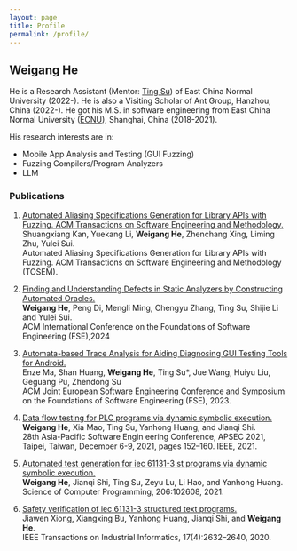 ```yaml
---
layout: page
title: Profile
permalink: /profile/
---
```

## Weigang He
He is a Research Assistant (Mentor: [Ting Su](https://tingsu.github.io/)) of East China Normal University (2022-). He is also a Visiting Scholar of Ant Group, Hanzhou, China (2022-). He got his M.S. in software engineering from East China Normal University ([ECNU](https://english.ecnu.edu.cn/)), Shanghai, China (2018-2021).

His research interests are in: 
- Mobile App Analysis and Testing (GUI Fuzzing) 
- Fuzzing Compilers/Program Analyzers
- LLM

<!-- ### Research Programs
#### Testing Static Analysis Tools. (Mar.2022 – Aug.2023)
Aims to design an effective fuzzing test scheme to automatically find false negatives, false positives and tool crash defects of the static analysis tools within Ant group and Alibaba.

#### [Aiding Diagnosing Automated GUI Testing Tools for Android.](https://github.com/the-themis-benchmarks/home/tree/industrial_tools_evaluation) (Jul.2021 – Aug.2022)
Design and implementation of a tool to automatically instrument benchmarking apps and measure the
testing effects of automated testing tool on the benchmark.

#### [Automated Test Case Generation for PLC Programs.](https://github.com/Geoffrey1014/ST_DSE) (Jul.2019 – Jun.2021)
Design and implementation of algorithms to generate high-coverage unit test cases of PLC program for control flow and data flow coverage criteria based on dynamic symbolic execution. -->

<!-- #### Translation from the Simulink Model to the NuSVM Model. (Feb.2020 – Oct.2020)
Implementation of a tool to automatically translate airborne Simulink models to the NuSVM models to verify specifications.

#### Formal Analysis and Verification of Airborne Software Based on DO-333. (Nov.2018 – May.2019)
Utilizing the Air Data Computer software as the research object and applying different formal methods to verify software life-cycle artifacts to illustrate the formal methods and tools available in the verification process of airborne software. -->

<!-- ### Languages
- Chinese <strong>Native</strong>
- English <strong>Proficient IELTS (Academic) Score: 7.0</strong> -->

### Publications
1. [Automated Aliasing Specifications Generation for Library APIs with Fuzzing. ACM Transactions on Software Engineering and Methodology.]()<br>Shuangxiang Kan, Yuekang Li, **Weigang He**, Zhenchang Xing, Liming Zhu, Yulei Sui.<br> Automated Aliasing Specifications Generation for Library APIs with Fuzzing. ACM Transactions on Software Engineering and Methodology (TOSEM).
   
2. [Finding and Understanding Defects in Static Analyzers by Constructing Automated Oracles.](https://dl.acm.org/doi/10.1145/3660781) <br> **Weigang He**, Peng Di, Mengli Ming, Chengyu Zhang, Ting Su, Shijie Li and Yulei Sui. <br> ACM International Conference on the Foundations of Software Engineering (FSE),2024

3. [Automata-based Trace Analysis for Aiding Diagnosing GUI Testing Tools for Android.](https://tingsu.github.io/files/fse23-DDroid.pdf)  <br>
Enze Ma, Shan Huang, **Weigang He**, Ting Su*, Jue Wang, Huiyu Liu, Geguang Pu, Zhendong Su  <br>
ACM Joint European Software Engineering Conference and Symposium on the Foundations of Software Engineering (FSE), 2023.

1. [Data flow testing for PLC programs via dynamic symbolic execution.](https://ieeexplore.ieee.org/document/9712019)  <br>
**Weigang He**, Xia Mao, Ting Su, Yanhong Huang, and Jianqi Shi. <br>
28th Asia-Pacific Software Engin eering Conference, APSEC 2021, Taipei, Taiwan, December 6-9, 2021, pages 152–160. IEEE, 2021.

1. [Automated test generation for iec 61131-3 st programs via dynamic symbolic execution.](https://www.sciencedirect.com/science/article/pii/S0167642321000010)<br>
   **Weigang He**, Jianqi Shi, Ting Su, Zeyu Lu, Li Hao, and Yanhong Huang. <br>
   Science of Computer Programming, 206:102608, 2021.

2. [Safety verification of iec 61131-3 structured text programs.](https://ieeexplore.ieee.org/document/9107345) <br>
   Jiawen Xiong, Xiangxing Bu, Yanhong Huang, Jianqi Shi, and **Weigang He**. <br>
   IEEE Transactions on Industrial Informatics, 17(4):2632–2640, 2020.
